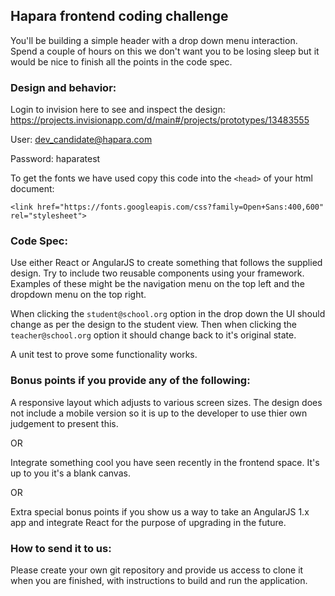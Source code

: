 ## Hapara frontend coding challenge

You'll be building a simple header with a drop down menu interaction. Spend a couple of hours on this we don't want you to be losing sleep but it would be nice to finish all the points in the code spec.

### Design and behavior:

Login to invision here to see and inspect the design: https://projects.invisionapp.com/d/main#/projects/prototypes/13483555

User: dev_candidate@hapara.com

Password: haparatest

To get the fonts we have used copy this code into the `<head>` of your html document:

`<link href="https://fonts.googleapis.com/css?family=Open+Sans:400,600" rel="stylesheet">`

### Code Spec:

Use either React or AngularJS to create something that follows the supplied design.
Try to include two reusable components using your framework. Examples of these might be the navigation menu on the top left and the dropdown menu on the top right.

When clicking the `student@school.org` option in the drop down the UI should change as per the design to the student view. Then when clicking the `teacher@school.org` option it should change back to it's original state.

A unit test to prove some functionality works.

### Bonus points if you provide any of the following: 

A responsive layout which adjusts to various screen sizes. The design does not include a mobile version so it is up to
the developer to use thier own judgement to present this.

OR

Integrate something cool you have seen recently in the frontend space. It's up to you it's a blank canvas.

OR

Extra special bonus points if you show us a way to take an AngularJS 1.x app and integrate React for the purpose of upgrading in the future.

### How to send it to us:

Please create your own git repository and provide us access to clone it when you are finished, with instructions to build and run the application.
